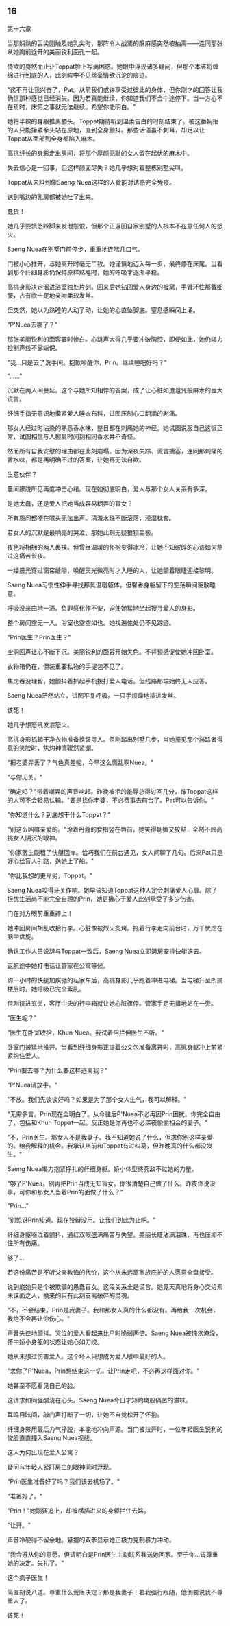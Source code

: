 ## 16

第十六章

当那娴熟的舌尖刚触及她乳尖时，那阵令人战栗的酥麻感突然被抽离——连同那张从她胸前退开的美丽锐利面孔一起。

情欲的戛然而止让Toppat脸上写满困惑。她眼中浮现诸多疑问，但那个本该将缠绵进行到底的人，此刻眸中不见丝毫情欲沉沦的痕迹。

"这不再让我兴奋了，Pat。从前我们或许享受过彼此的身体，但你刚才的回答让我确信那种感觉已经消失。因为若真能继续，你知道我们不会中途停下。当一方心不在焉时，床笫之事就无法继续。希望你能明白。"

她将半裸的身躯推离膝头。Toppat期待听到温柔告白的时刻结束了。被这番婉拒的人只能攥紧拳头站在原地，直到全身颤抖。那些话语虽不刺耳，却足以让Toppat从面部到全身都陷入麻木。

高挑纤长的身影走出房间，将那个厚颜无耻的女人留在起伏的麻木中。

失去信心是一回事，但这样颜面尽失？她几乎想对着整栋别墅尖叫。

Toppat从未料到像Saeng Nuea这样的人竟能对诱惑完全免疫。

送到嘴边的乳房都被她吐了出来。

蠢货！

她几乎要愤怒跺脚来发泄怨恨，但那个正返回自家别墅的人根本不在意任何人的怒火。

Saeng Nuea在别墅门前停步，重重地连喘几口气。

门被小心推开，与她离开时毫无二致。她谨慎地迈入每一步，最终停在床尾。当看到那个纤细身影仍保持原样熟睡时，她的呼吸才逐渐平稳。

高挑身影决定溜进浴室独处片刻。回来后她钻回爱人身边的被窝，手臂环住那截细腰，占有欲十足地亲吻柔软发丝。

但突然，她以为熟睡的人动了动，让她的心直坠脚底。窒息感瞬间上涌。

"P'Nuea去哪了？"

那张美丽锐利的面容霎时惨白。心跳声大得几乎要冲破胸腔，即便如此，她仍竭力控制声线不露端倪。

"我...只是去了洗手间。抱歉吵醒你，Prin。继续睡吧好吗？"

"......"

沉默在两人间蔓延。这个与她所知相悖的答案，成了让心脏如遭诅咒般麻木的巨大谎言。

纤细手指无意识地攥紧爱人睡衣布料，试图压制心口翻涌的剧痛。

那女人经过时沾染的熟悉香水味，整日都在刺痛她的神经。她试图说服自己这很正常，试图相信与人擦肩时闻到相同香水并不奇怪。

然而所有自我安慰的理由都在此刻崩塌。因为深夜失踪、谎言搪塞，连同那刺痛的香水味，都是再明确不过的答案，让她再无法自欺。

生意伙伴？

晨间朦胧所见再度冲击心绪。现在她彻底明白，爱人与那个女人关系有多深。

是她太蠢，还是爱人把她当成容易糊弄的盲女？

所有质问都哽在喉头无法出声。清澈水珠不断滚落，浸湿枕套。

若女人的沉默是最响亮的哭泣，那她此刻无疑狼狈至极。

夜色将相拥的两人裹挟。但曾经温暖的怀抱变得冰冷，让她不知破碎的心该如何熬过这痛苦长夜。

一缕晨光穿过窗帘缝隙，唤醒天光微亮时才入睡的人，让她颤着眼睫迎接黎明。

Saeng Nuea习惯性伸手寻找那具温暖躯体，但馨香身躯留下的空荡瞬间驱散睡意。

呼吸没来由地一滞。负罪感化作不安，迫使她猛地坐起搜寻爱人的身影。

整个房间空无一人。浴室也空空如也。她找遍住处仍不见踪迹。

"Prin医生？Prin医生？"

空洞回声让心不断下沉。美丽锐利的面容开始失色。不祥预感促使她冲回卧室。

衣物箱仍在，但装重要私物的手提包不见了。

焦虑吞没理智，她颤抖着抓起手机拨打爱人电话。但线路那端始终无人应答。

Saeng Nuea茫然站立，试图平复呼吸。一只手烦躁地插进发丝。

该死！

她几乎想怒吼发泄怒火。

高挑身影抓起干净衣物准备换装寻人。但刚踏出别墅几步，当她撞见那个挡路者得意的笑脸时，焦灼神情骤然紧绷。

"把老婆弄丢了？气色真差呢，今早这么慌乱啊Nuea。"

"与你无关。"

"确定吗？"带着嘲弄的声音响起。昨晚被拒的羞辱总得讨回几分，像Toppat这样的人可不会轻易认输。"要是找你老婆，不必费事去前台了。Pat可以告诉你。"

"你知道什么？到底想干什么Toppat？"

"别这么凶嘛亲爱的。"涂着丹蔻的食指竖在唇前，她笑得妩媚又狡黠，全然不顾高挑女人阴沉的眼神。

"你家医生刚租了快艇回岸。恰巧我们在前台遇见，女人间聊了几句。后来Pat只是好心给盲人引路，送她上了船。"

"你比我想的更卑劣，Toppat。"

Saeng Nuea咬得牙关作响。她早该知道Toppat这种人定会刺痛爱人心扉。除了担忧生活尚不能完全自理的Prin，她更揪心于爱人此刻承受了多少伤害。

门在对方眼前重重摔上！

她冲回房间胡乱收拾行李。心脏像被烈火炙烤。拖着行李走向前台时，万千忧虑在脑中盘旋。

确认工作人员说辞与Toppat一致后，Saeng Nuea立即退房安排快艇追去。

返航途中她打电话让管家在公寓等候。

约一小时的快艇加疾驰的私家车后，高挑身影几乎跑着冲进电梯。当电梯升至所属楼层时，她呼吸已完全紊乱。

但刚挤进玄关，客厅中央的行李箱就让她心脏骤停。管家手足无措地站在一旁。

"医生呢？"

"医生在卧室收拾，Khun Nuea。我试着阻拦但医生不听。"

卧室门被猛地推开。当看到纤细身影正提着公文包准备离开时，高挑身躯冲上前紧紧抱住爱人。

"Prin要去哪？为什么要这样逃离我？"

"P'Nuea请放手。"

"不放。我们先谈谈好吗？如果是为了那个女人生气，我可以解释。"

"无需多言。Prin现在全明白了。从今往后P'Nuea不必再因Prin困扰。你完全自由了，包括和Khun Toppat一起。反正她是你再也不必深夜偷偷相会的妻子。"

"不，Prin医生。那女人不是我妻子。我不知道她说了什么，但求你别这样亲爱的。给我解释的机会。我承认从前和Toppat有过纠葛，但昨晚真的什么都没发生。"

Saeng Nuea竭力抱紧挣扎的纤细身躯。娇小体型终究敌不过她的力量。

"够了P'Nuea。别再把Prin当成无知盲女。你很清楚自己做了什么。昨夜你说没事，可你和那女人当着Prin的面做了什么？"

"Prin..."

"别惊讶Prin知道。现在狡辩没用。让我们到此为止吧。"

纤细身躯啜泣着颤抖，通红双眼盛满痛苦与失望。美丽长睫沾满泪珠，再也压抑不住所有伤痛。

够了...

若这份痛苦是不听父亲教诲的代价，这个从未远离家族庇护的人愿意全盘接受。

说到底她只是个被欺骗的愚蠢盲女。这段关系全是谎言。她竟天真地将身心交给素未谋面之人，换来的只有此刻支离破碎的灵魂。

"不，不会结束。Prin是我妻子。我和那女人真的什么都没有。再给我一次机会，我绝不会再让你伤心。"

声音失控地颤抖。哭泣的爱人看起来比平时脆弱两倍。Saeng Nuea被愧疚淹没，怀中娇小身躯的状态让她心如刀绞。

她从未想过伤害爱人。这个坏人只想成为爱人眼中最好的人。

"求你了P'Nuea，Prin想结束这一切。让Prin走吧，不必再这样面对你。"

她甚至不愿看见自己的脸。

这请求如同强酸浇在心头。Saeng Nuea今日才知灼烧般痛苦的滋味。

耳鸣目眩间，敲门声打断了一切，让她不自觉松开了怀抱。

纤细身影用最后力气挣脱，本能地冲向声源。当门被拉开时，一位年轻医生锐利的俊脸直直撞入Saeng Nuea视线。

这人为何出现在爱人公寓？

疑问与年轻人紧盯房主的眼神同时浮现。

"Prin医生准备好了吗？我们该去机场了。"

"准备好了。"

"Prin！"她刚要追上，却被横插进来的身躯拦住去路。

"让开。"

声音冷硬得不留余地。紧握的双拳显示她正极力克制暴力冲动。

"我会遵从你的意愿。但请明白是Prin医生主动联系我送她回家。至于你...该尊重她的决定。失礼了。"

这个疯子医生！

简直胡说八道。尊重什么荒唐决定？那是我妻子！若我强行跟随，他倒要说我不尊重人了。

该死！
